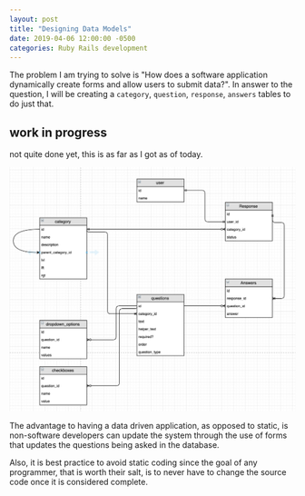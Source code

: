 ```yaml
---
layout: post
title: "Designing Data Models"
date: 2019-04-06 12:00:00 -0500
categories: Ruby Rails development
---
```


The problem I am trying to solve is "How does a software application dynamically create forms and allow users to submit data?". 
In answer to the question, I will be creating a `category`, `question`, `response`, `answers` tables to do just that.

## work in progress 
not quite done yet, this is as far as I got as of today.

<img src='/assets/images/2019/april/erd-diagram.png' alt="Building a database" />

The advantage to having a data driven application, as opposed to static, is non-software developers can update the system through the use of forms that updates the questions being asked in the database.

Also, it is best practice to avoid static coding since the goal of any programmer, that is worth their salt, is to never have to change the source code once it is considered complete.
